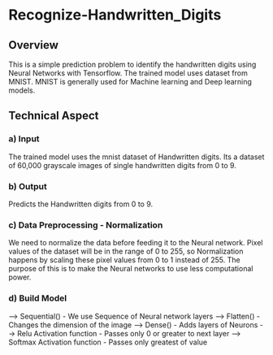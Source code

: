 # Recognize-Handwritten_Digits

## Overview

This is a simple prediction problem to identify the handwritten digits using Neural Networks with Tensorflow. The trained model uses dataset from MNIST. MNIST is generally used for Machine learning and Deep learning models.

## Technical Aspect

### a) Input
The trained model uses the mnist dataset of Handwritten digits. Its a dataset of 60,000 grayscale images of single handwritten digits from 0 to 9.

### b) Output
Predicts the Handwritten digits from 0 to 9.

### c) Data Preprocessing - Normalization
We need to normalize the data before feeding it to the Neural network. Pixel values of the dataset will be in the range of 0 to 255, so Normalization happens by scaling these pixel values from 0 to 1 instead of 255. The purpose of this is to make the Neural networks to use less computational power.

### d) Build Model

--> Sequential() - We use Sequence of Neural network layers
--> Flatten() - Changes the dimension of the image
--> Dense() - Adds layers of Neurons
--> Relu Activation function - Passes only 0 or greater to next layer
--> Softmax Activation function - Passes only greatest of value
